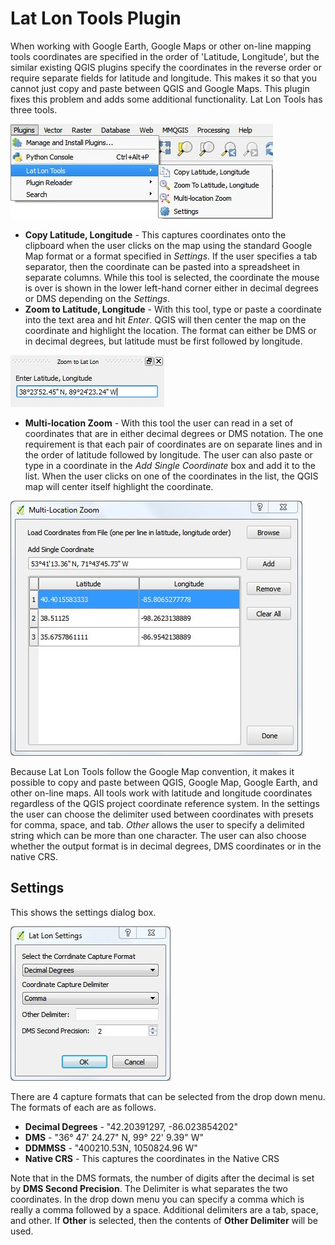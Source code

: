 # Lat Lon Tools Plugin

When working with Google Earth, Google Maps or other on-line mapping tools coordinates are specified in the order of 'Latitude, Longitude', but the similar existing QGIS plugins specify the coordinates in the reverse order or require separate fields for latitude and longitude. This makes it so that you cannot just copy and paste between QGIS and Google Maps. This plugin fixes this problem and adds some additional functionality. Lat Lon Tools has three tools.

![Lat Lon Tools Plugin](doc/menu.jpg)

* **Copy Latitude, Longitude** - This captures coordinates onto the clipboard when the user clicks on the map using the standard Google Map format or a format specified in *Settings*. If the user specifies a tab separator, then the coordinate can be pasted into a spreadsheet in separate columns. While this tool is selected, the coordinate the mouse is over is shown in the lower left-hand corner either in decimal degrees or DMS depending on the *Settings*.
* **Zoom to Latitude, Longitude** - With this tool, type or paste a coordinate into the text area and hit *Enter*. QGIS will then center the map on the coordinate and highlight the location. The format can either be DMS or in decimal degrees, but latitude must be first followed by longitude. 

![Zoom to Latitude, Longitude](doc/zoomto.jpg)

* **Multi-location Zoom** - With this tool the user can read in a set of coordinates that are in either decimal degrees or DMS notation. The one requirement is that each pair of coordinates are on separate lines and in the order of latitude followed by longitude. The user can also paste or type in a coordinate in the *Add Single Coordinate* box and add it to the list. When the user clicks on one of the coordinates in the list, the QGIS map will center itself highlight the coordinate.

![Multi-location Zoom](doc/multizoom.jpg)

Because Lat Lon Tools follow the Google Map convention, it makes it possible to copy and paste between QGIS, Google Map, Google Earth, and other on-line maps. All tools work with latitude and longitude coordinates regardless of the QGIS project coordinate reference system. In the settings the user can choose the delimiter used between coordinates with presets for comma, space, and tab. *Other* allows the user to specify a delimited string which can be more than one character. The user can also choose whether the output format is in decimal degrees, DMS coordinates or in the native CRS.

## Settings
This shows the settings dialog box.

![Settings](doc/settings.jpg)

There are 4 capture formats that can be selected from the drop down menu. The formats of each are as follows.

* **Decimal Degrees** - "42.20391297, -86.023854202"
* **DMS** - "36&deg; 47' 24.27" N, 99&deg; 22' 9.39" W"
* **DDMMSS** - "400210.53N, 1050824.96 W"
* **Native CRS** - This captures the coordinates in the Native CRS

Note that in the DMS formats, the number of digits after the decimal is set by **DMS Second Precision**. The Delimiter is what separates the two coordinates. In the drop down menu you can specify a comma which is really a comma followed by a space. Additional delimiters are a tab, space, and other. If **Other** is selected, then the contents of **Other Delimiter** will be used.
